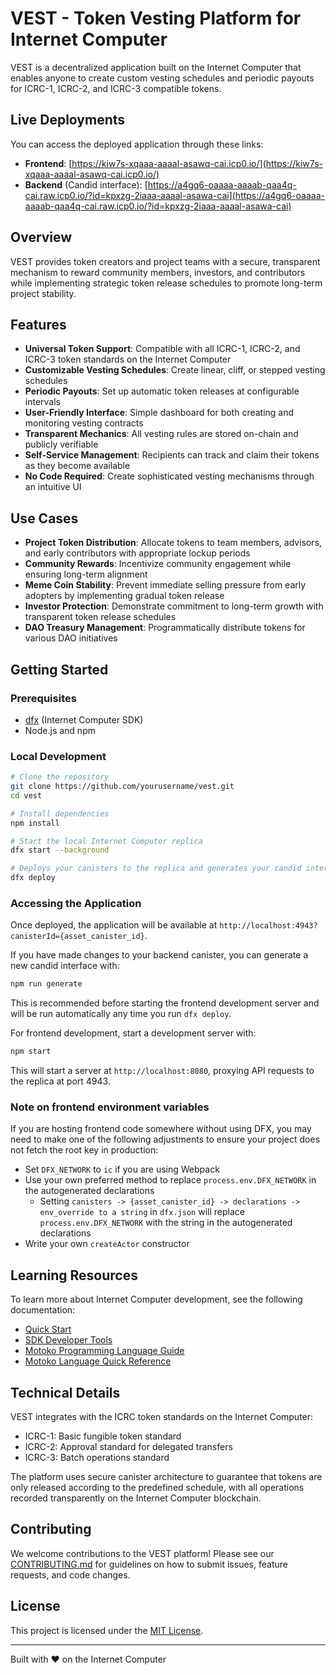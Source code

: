 # VEST - Token Vesting Platform for Internet Computer

VEST is a decentralized application built on the Internet Computer that enables anyone to create custom vesting schedules and periodic payouts for ICRC-1, ICRC-2, and ICRC-3 compatible tokens.

## Live Deployments

You can access the deployed application through these links:

- **Frontend**: [https://kiw7s-xqaaa-aaaal-asawq-cai.icp0.io/](https://kiw7s-xqaaa-aaaal-asawq-cai.icp0.io/)
- **Backend** (Candid interface): [https://a4gq6-oaaaa-aaaab-qaa4q-cai.raw.icp0.io/?id=kpxzg-2iaaa-aaaal-asawa-cai](https://a4gq6-oaaaa-aaaab-qaa4q-cai.raw.icp0.io/?id=kpxzg-2iaaa-aaaal-asawa-cai)

## Overview

VEST provides token creators and project teams with a secure, transparent mechanism to reward community members, investors, and contributors while implementing strategic token release schedules to promote long-term project stability.

## Features

- **Universal Token Support**: Compatible with all ICRC-1, ICRC-2, and ICRC-3 token standards on the Internet Computer
- **Customizable Vesting Schedules**: Create linear, cliff, or stepped vesting schedules
- **Periodic Payouts**: Set up automatic token releases at configurable intervals
- **User-Friendly Interface**: Simple dashboard for both creating and monitoring vesting contracts
- **Transparent Mechanics**: All vesting rules are stored on-chain and publicly verifiable
- **Self-Service Management**: Recipients can track and claim their tokens as they become available
- **No Code Required**: Create sophisticated vesting mechanisms through an intuitive UI

## Use Cases

- **Project Token Distribution**: Allocate tokens to team members, advisors, and early contributors with appropriate lockup periods
- **Community Rewards**: Incentivize community engagement while ensuring long-term alignment
- **Meme Coin Stability**: Prevent immediate selling pressure from early adopters by implementing gradual token release
- **Investor Protection**: Demonstrate commitment to long-term growth with transparent token release schedules
- **DAO Treasury Management**: Programmatically distribute tokens for various DAO initiatives

## Getting Started

### Prerequisites

- [dfx](https://internetcomputer.org/docs/current/developer-docs/setup/install) (Internet Computer SDK)
- Node.js and npm

### Local Development

```bash
# Clone the repository
git clone https://github.com/yourusername/vest.git
cd vest

# Install dependencies
npm install

# Start the local Internet Computer replica
dfx start --background

# Deploys your canisters to the replica and generates your candid interface
dfx deploy
```

### Accessing the Application

Once deployed, the application will be available at `http://localhost:4943?canisterId={asset_canister_id}`.

If you have made changes to your backend canister, you can generate a new candid interface with:

```bash
npm run generate
```

This is recommended before starting the frontend development server and will be run automatically any time you run `dfx deploy`.

For frontend development, start a development server with:

```bash
npm start
```

This will start a server at `http://localhost:8080`, proxying API requests to the replica at port 4943.

### Note on frontend environment variables

If you are hosting frontend code somewhere without using DFX, you may need to make one of the following adjustments to ensure your project does not fetch the root key in production:

- Set `DFX_NETWORK` to `ic` if you are using Webpack
- Use your own preferred method to replace `process.env.DFX_NETWORK` in the autogenerated declarations
  - Setting `canisters -> {asset_canister_id} -> declarations -> env_override to a string` in `dfx.json` will replace `process.env.DFX_NETWORK` with the string in the autogenerated declarations
- Write your own `createActor` constructor

## Learning Resources

To learn more about Internet Computer development, see the following documentation:

- [Quick Start](https://internetcomputer.org/docs/current/developer-docs/setup/deploy-locally)
- [SDK Developer Tools](https://internetcomputer.org/docs/current/developer-docs/setup/install)
- [Motoko Programming Language Guide](https://internetcomputer.org/docs/current/motoko/main/motoko)
- [Motoko Language Quick Reference](https://internetcomputer.org/docs/current/motoko/main/language-manual)

## Technical Details

VEST integrates with the ICRC token standards on the Internet Computer:

- ICRC-1: Basic fungible token standard
- ICRC-2: Approval standard for delegated transfers
- ICRC-3: Batch operations standard

The platform uses secure canister architecture to guarantee that tokens are only released according to the predefined schedule, with all operations recorded transparently on the Internet Computer blockchain.

## Contributing

We welcome contributions to the VEST platform! Please see our [CONTRIBUTING.md](CONTRIBUTING.md) for guidelines on how to submit issues, feature requests, and code changes.

## License

This project is licensed under the [MIT License](LICENSE).

---

Built with ❤️ on the Internet Computer
